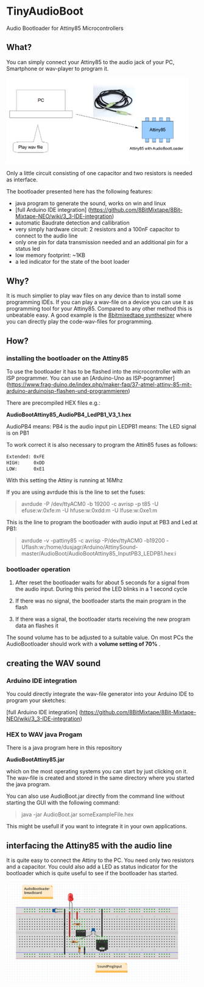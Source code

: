 # TinyAudioBoot
Audio Bootloader for Attiny85 Microcontrollers

## What?

You can simply connect your Attiny85 to the audio jack of your PC, Smartphone or wav-player to program it.

<p align="left">
  <img src="/doc/AudioBootLoaderFlyer.png" width="480"/>
</p>

Only a little circuit consisting of one capacitor and two resistors is needed as interface.

The bootloader presented here has the following features:

- java program to generate the sound, works on win and linux
- [full Arduino IDE integration] (https://github.com/8BitMixtape/8Bit-Mixtape-NEO/wiki/3_3-IDE-integration)
- automatic Baudrate detection and callibration
- very simply hardware circuit: 2 resistors and a 100nF capacitor to connect to the audio line
- only one pin for data transmission needed and an additional pin for a status led
- low memory footprint: ~1KB
- a led indicator for the state of the boot loader

## Why?

It is much simplier to play wav files on any device than to install some programming IDEs.
If you can play a wav-file on a device you can use it as programming tool for your Attiny85.
Compared to any other method this is unbeatable easy.
A good example is the [8bitmixedtape synthesizer](https://8bitmixtape.github.io/) where you can directly play the code-wav-files for programming.

## How?

### installing the bootloader on the Attiny85

To use the bootloader it has to be flashed into the microcontroller with an ISP programmer.
You can use an [Arduino-Uno as ISP-pogrammer] (https://www.frag-duino.de/index.php/maker-faq/37-atmel-attiny-85-mit-arduino-arduinoisp-flashen-und-programmieren)

There are precompiled HEX files e.g.:

**AudioBootAttiny85_AudioPB4_LedPB1_V3_1.hex**

AudioPB4 means: PB4 is the audio input pin
LEDPB1 means: The LED signal is on PB1

To work correct it is also necessary to program the Attin85 fuses as follows:

	Extended: 0xFE
	HIGH:     0xDD
	LOW:      0xE1

With this setting the Attiny is running at 16Mhz

If you are using avrdude this is the line to set the fuses:
> avrdude -P /dev/ttyACM0 -b 19200 -c avrisp -p t85 -U efuse:w:0xfe:m -U
hfuse:w:0xdd:m -U lfuse:w:0xe1:m

This is the line to program the bootloader with audio input at PB3 and Led at PB1:
> avrdude -v -pattiny85 -c avrisp -P/dev/ttyACM0 -b19200
-Uflash:w:/home/dusjagr/Arduino/AttinySound-master/AudioBoot/AudioBootAttiny85_InputPB3_LEDPB1.hex:i


### bootloader operation

1. After reset the bootloader waits for about 5 seconds for a signal from the audio input. 
   During this period the LED blinks in a 1 second cycle
   
2. If there was no signal, the bootloader starts the main program in the flash 

3. If there was a signal, the bootloader starts receiving the new program data an flashes it

The sound volume has to be adjusted to a suitable value. 
On most PCs the AudioBootloader should work with a **volume setting of 70%** .

	
## creating the WAV sound

### Arduino IDE integration

You could directly integrate the wav-file generator into your Arduino IDE to program your sketches:

[full Arduino IDE integration] (https://github.com/8BitMixtape/8Bit-Mixtape-NEO/wiki/3_3-IDE-integration)

### HEX to WAV java Progam

There is a java program here in this repository

**AudioBootAttiny85.jar**

which on the most operating systems you can start by just clicking on it. 
The wav-file is created and stored in the same directory where you started the java program. 

You can also use AudioBoot.jar directly from the command line without starting the GUI with the following command:

> java -jar AudioBoot.jar someExampleFile.hex

This might be usefull if you want to integrate it in your own applications.

## interfacing the Attiny85 with the audio line

It is quite easy to connect the Attiny to the PC. You need only two resistors and a capacitor.
You could also add a LED as status indicator for the bootloader which is quite useful to see if the bootloader has started.

<p align="left">
  <img src="/doc/AudioBootLoaderMinimumBreadBoard.PNG" width="480"/>
</p>




